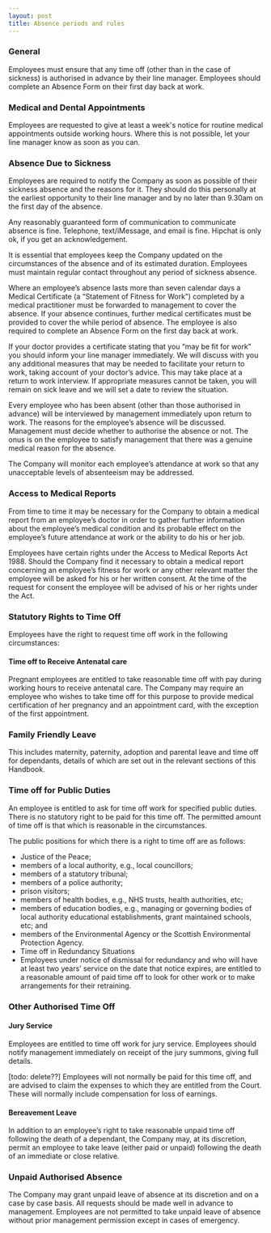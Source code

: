 ```yaml
---
layout: post
title: Absence periods and rules
---
```


### General

Employees must ensure that any time off (other than in the case of sickness) is authorised in advance by their line manager. Employees should complete an Absence Form on their first day back at work.


### Medical and Dental Appointments

Employees are requested to give at least a week's notice for routine medical appointments outside working hours. Where this is not possible, let your line manager know as soon as you can.


### Absence Due to Sickness

Employees are required to notify the Company as soon as possible of their sickness absence and the reasons for it. They should do this personally at the earliest opportunity to their line manager and by no later than 9.30am on the first day of the absence.

Any reasonably guaranteed form of communication to communicate absence is fine. Telephone, text/iMessage, and email is fine. Hipchat is only ok, if you get an acknowledgement.

It is essential that employees keep the Company updated on the circumstances of the absence and of its estimated duration.  Employees must maintain regular contact throughout any period of sickness absence.


Where an employee’s absence lasts more than seven calendar days a Medical Certificate (a “Statement of Fitness for Work”) completed by a medical practitioner must be forwarded to management to cover the absence. If your absence continues, further medical certificates must be provided to cover the while period of absence.  The employee is also required to complete an Absence Form on the first day back at work.

If your doctor provides a certificate stating that you “may be fit for work” you should inform your line manager immediately.  We will discuss with you any additional measures that may be needed to facilitate your return to work, taking account of your doctor’s advice.  This may take place at a return to work interview.  If appropriate measures cannot be taken, you will remain on sick leave and we will set a date to review the situation.

Every employee who has been absent (other than those authorised in advance) will be interviewed by management immediately upon return to work. The reasons for the employee’s absence will be discussed. Management must decide whether to authorise the absence or not. The onus is on the employee to satisfy management that there was a genuine medical reason for the absence.

The Company will monitor each employee’s attendance at work so that any unacceptable levels of absenteeism may be addressed.

### Access to Medical Reports

From time to time it may be necessary for the Company to obtain a medical report from an employee’s doctor in order to gather further information about the employee’s medical condition and its probable effect on the employee’s future attendance at work or the ability to do his or her job.

Employees have certain rights under the Access to Medical Reports Act 1988. Should the Company find it necessary to obtain a medical report concerning an employee’s fitness for work or any other relevant matter the employee will be asked for his or her written consent. At the time of the request for consent the employee will be advised of his or her rights under the Act.


### Statutory Rights to Time Off

Employees have the right to request time off work in the following circumstances:

#### Time off to Receive Antenatal care

Pregnant employees are entitled to take reasonable time off with pay during working hours to receive antenatal care. The Company may require an employee who wishes to take time off for this purpose to provide medical certification of her pregnancy and an appointment card, with the exception of the first appointment.


### Family Friendly Leave

This includes maternity, paternity, adoption and parental leave and time off for dependants, details of which are set out in the relevant sections of this Handbook.

### Time off for Public Duties

An employee is entitled to ask for time off work for specified public duties. There is no statutory right to be paid for this time off. The permitted amount of time off is that which is reasonable in the circumstances.

The public positions for which there is a right to time off are as follows:

* Justice of the Peace;
* members of a local authority, e.g., local councillors;
* members of a statutory tribunal;
* members of a police authority;
* prison visitors;
* members of health bodies, e.g., NHS trusts, health authorities, etc;
* members of education bodies, e.g., managing or governing bodies of local authority educational establishments, grant maintained schools, etc; and
* members of the Environmental Agency or the Scottish Environmental Protection Agency.
* Time off in Redundancy Situations
* Employees under notice of dismissal for redundancy and who will have at least  two years’ service on the date that notice expires, are entitled to a reasonable amount of paid time off to look for other work or  to make arrangements for their retraining.







### Other Authorised Time Off

#### Jury Service

Employees are entitled to time off work for jury service. Employees should notify management immediately on receipt of the jury summons, giving full details.

[todo: delete??]
Employees will not normally be paid for this time off, and are advised to claim the expenses to which they are entitled from the Court. These will normally include compensation for loss of earnings.

#### Bereavement Leave

 In addition to an employee’s right to take reasonable unpaid time off following the death of a dependant, the Company may, at its discretion, permit an employee to take leave (either paid or unpaid) following the death of an immediate or close relative.


### Unpaid Authorised Absence

 The Company may grant unpaid leave of absence at its discretion and on a case by case basis. All requests should be made well in advance to management. Employees are not permitted to take unpaid leave of absence without prior management permission except in cases of emergency.

